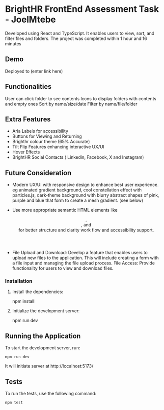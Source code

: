 # BrightHR FrontEnd Assessment Task - JoelMtebe

Developed using React and TypeScript. It enables users to view, sort, and filter files and folders. The project was completed within 1 hour and 16 minutes

## Demo

Deployed to (enter link here)

## Functionalities

User can click folder to see contents
Icons to display folders with contents and empty ones
Sort by name/size/date
Filter by name/file/folder 

## Extra  Features

- Aria Labels for accessibility
- Buttons for Viewing and Returning
- Brighthr colour theme (65% Accurate)
- Tilt Flip Features enhancing interactive UX/UI
- Hover Effects
- BrightHR Social Contacts ( Linkedin, Facebook, X and Instagram)

## Future Consideration

- Modern UX/UI  with responsive design to enhance best user experience. eg animated gradient background, cool constellation effect with particles.js, dark-theme background with blurry abstract shapes of pink, purple and blue that form to create a mesh gradient. (see below)

- Use more appropriate semantic HTML elements like <header>, <main>, and <section> for better structure and clarity work flow and accessibility support.

- File Upload and Download: Develop a feature that enables users to upload new files to the application. This will include creating a form with a file input and managing the file upload process. File Access: Provide functionality for users to view and download files.


### Installation

1. Install the dependencies:

    npm install

2. Initialize the development server:

    npm run dev

## Running the Application

To start the development server, run:

    npm run dev

It will initiate  server at http://localhost:5173/

##  Tests

To run the tests, use the following command:

    npm test


